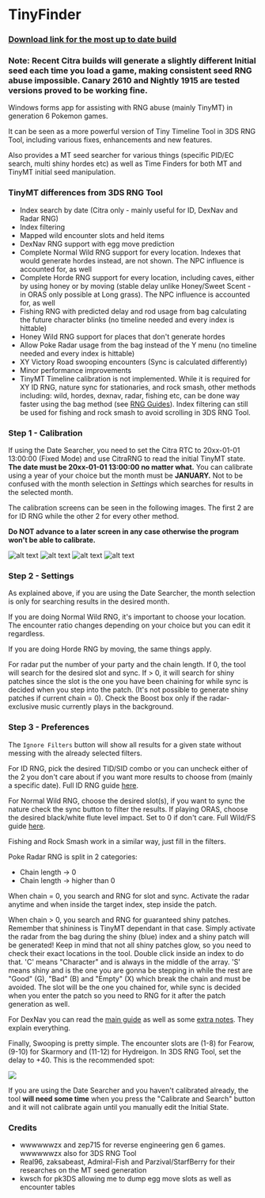 # TinyFinder

### [Download link for the most up to date build](https://ci.appveyor.com/project/Bambo-Rambo/tinyfinder/build/artifacts)

### Note: Recent Citra builds will generate a slightly different Initial seed each time you load a game, making consistent seed RNG abuse impossible. Canary 2610 and Nightly 1915 are tested versions proved to be working fine.

Windows forms app for assisting with RNG abuse (mainly TinyMT) in generation 6 Pokemon games.

It can be seen as a more powerful version of Tiny Timeline Tool in 3DS RNG Tool, including various fixes, enhancements and new features.

Also provides a MT seed searcher for various things (specific PID/EC search, multi shiny hordes etc) as well as Time Finders for both MT and TinyMT initial seed manipulation.

### TinyMT differences from 3DS RNG Tool

* Index search by date (Citra only - mainly useful for ID, DexNav and Radar RNG)
* Index filtering
* Mapped wild encounter slots and held items
* DexNav RNG support with egg move prediction
* Complete Normal Wild RNG support for every location. Indexes that would generate hordes instead, are not shown. The NPC influence is accounted for, as well
* Complete Horde RNG support for every location, including caves, 
either by using honey or by moving (stable delay unlike Honey/Sweet Scent - in ORAS only possible at Long grass).
The NPC influence is accounted for, as well
* Fishing RNG with predicted delay and rod usage from bag calculating the future character blinks (no timeline needed and every index is hittable)
* Honey Wild RNG support for places that don't generate hordes
* Allow Poke Radar usage from the bag instead of the Y menu (no timeline needed and every index is hittable)
* XY Victory Road swooping encounters (Sync is calculated differently)
* Minor performance improvements
* TinyMT Timeline calibration is not implemented. 
While it is required for XY ID RNG, nature sync for stationaries, and rock smash, other methods including: 
wild, hordes, dexnav, radar, fishing etc, can be done way faster using the bag method (see [RNG Guides](https://github.com/Bambo-Rambo/RNG-Guides)).
Index filtering can still be used for fishing and rock smash to avoid scrolling in 3DS RNG Tool.


### Step 1 - Calibration

If using the Date Searcher, you need to set the Citra RTC to 20xx-01-01 13:00:00 (Fixed Mode) and use CitraRNG to read the initial TinyMT state.
**The date must be 20xx-01-01 13:00:00 no matter what.** You can calibrate using a year of your choice but the month must be **JANUARY.** Not to be confused with the month selection in *Settings* which searches for results in the selected month.

The calibration screens can be seen in the following images. The first 2 are for ID RNG while the other 2 for every other method. 

**Do NOT advance to a later screen in any case otherwise the program won't be able to calibrate.**

![alt text](https://i.imgur.com/ErdQIpn.png) 
![alt text](https://i.imgur.com/QeYvYQV.png)
![alt text](https://i.imgur.com/oh7Fu7b.png) ![alt text](https://i.imgur.com/l8SLKbb.png)

### Step 2 - Settings

As explained above, if you are using the Date Searcher, the month selection is only for searching results in the desired month. 

If you are doing Normal Wild RNG, it's important to choose your location. 
The encounter ratio changes depending on your choice but you can edit it regardless. 

If you are doing Horde RNG by moving, the same things apply.

For radar put the number of your party and the chain length. If 0, the tool will search for the desired slot and sync. 
If > 0, it will search for shiny patches since the slot is the one you have been chaining for while sync is decided when you step into the patch. 
(It's not possible to generate shiny patches if current chain = 0). 
Check the Boost box only if the radar-exclusive music currently plays in the background. 

### Step 3 - Preferences

The `Ignore Filters` button will show all results for a given state without messing with the already selected filters.

For ID RNG, pick the desired TID/SID combo or you can uncheck either of the 2 you don't care about if you want more results to choose from (mainly a specific date). Full ID RNG guide [here](https://github.com/Bambo-Rambo/RNG-Guides/blob/main/Gen6TidSidRNG.md).

For Normal Wild RNG, choose the desired slot(s), if you want to sync the nature check the sync button to filter the results. If playing ORAS, choose the desired black/white flute level impact. Set to 0 if don't care. Full Wild/FS guide [here](https://github.com/Bambo-Rambo/RNG-Guides/blob/main/NormalWild-FS-RNG.md).

Fishing and Rock Smash work in a similar way, just fill in the filters.

Poke Radar RNG is split in 2 categories:
- Chain length -> 0 
- Chain length -> higher than 0

When chain = 0, you search and RNG for slot and sync. Activate the radar anytime and when inside the target index, step inside the patch.

When chain > 0, you search and RNG for guaranteed shiny patches. Remember that shininess is TinyMT dependant in that case. Simply activate the radar from the bag during the shiny (blue) index and a shiny patch will be generated! Keep in mind that not all shiny patches glow, so you need to check their exact locations in the tool. Double click inside an index to do that. 'C' means "Character" and is always in the middle of the array. 'S' means shiny and is the one you are gonna be stepping in while the rest are "Good" (G), "Bad" (B) and "Empty" (X) which break the chain and must be avoided. The slot will be the one you chained for, while sync is decided when you enter the patch so you need to RNG for it after the patch generation as well.

For DexNav you can read the [main guide](https://github.com/Bambo-Rambo/RNG-Guides/blob/main/DexNavRNG.md) as well as some [extra notes](https://github.com/Bambo-Rambo/RNG-Guides/blob/main/ExtraInfo.md). They explain everything.

Finally, Swooping is pretty simple. The encounter slots are (1-8) for Fearow, (9-10) for Skarmory and (11-12) for Hydreigon. 
In 3DS RNG Tool, set the delay to +40. 
This is the recommended spot:

![](https://i.imgur.com/HLl4wmj.png)

If you are using the Date Searcher and you haven't calibrated already, the tool **will need some time** when you press the "Calibrate and Search" button and it will not calibrate again until you manually edit the Initial State.

### Credits
* wwwwwwzx and zep715 for reverse engineering gen 6 games. wwwwwwzx also for 3DS RNG Tool
* Real96, zaksabeast, Admiral-Fish and Parzival/StarfBerry for their researches on the MT seed generation
* kwsch for pk3DS allowing me to dump egg move slots as well as encounter tables
